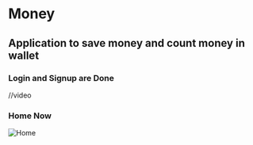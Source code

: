 # Money
## Application to save money and count money in wallet


### Login and Signup are Done

//video

### Home Now

![Home](https://github.com/ZeinabAbdien00/Money/assets/105871085/ef89092c-934f-43b8-a7e8-a2b9c38cb381)
